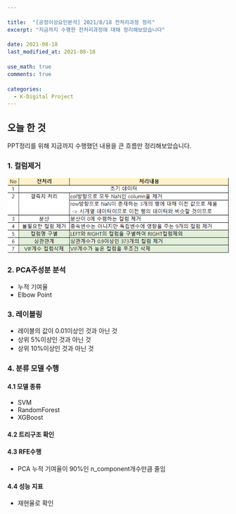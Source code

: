 ```yaml
---

title:  "[공정이상요인분석] 2021/8/18 전처리과정 정리"
excerpt: "지금까지 수행한 전처리과정에 대해 정리해보았습니다"

date: 2021-08-18
last_modified_at: 2021-08-18

use_math: true
comments: true

categories:
  - K-Digital Project
---
```




## 오늘 한 것

PPT정리를 위해 지금까지 수행했던 내용을 큰 흐름만 정리해보았습니다.

### 1. 컬럼제거

<div style="text-align:center"><img src="\assets\images\38_K-Digital_Training_Project.png" alt="38_K-Digital_Training_Project" style="zoom:100%;" /></div>

### 2. PCA주성분 분석

- 누적 기여율
- Elbow Point



### 3. 레이블링

- 레이블의 값이 0.01이상인 것과 아닌 것
- 상위 5%이상인 것과 아닌 것
- 상위 10%이상인 것과 아닌 것



### 4. 분류 모델 수행

#### 4.1 모델 종류

- SVM
- RandomForest
- XGBoost



#### 4.2 트리구조 확인



#### 4.3 RFE수행

- PCA 누적 기여율이 90%인 n_component개수만큼 줄임



#### 4.4 성능 지표

- 재현율로 확인



#### 
